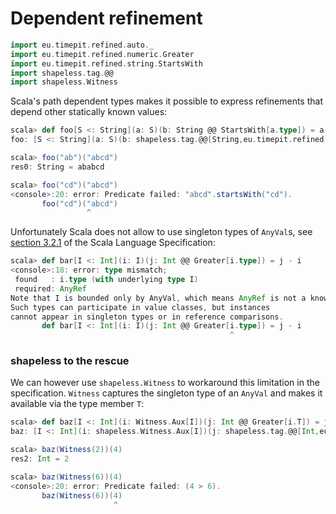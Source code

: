 # Dependent refinement

```scala
import eu.timepit.refined.auto._
import eu.timepit.refined.numeric.Greater
import eu.timepit.refined.string.StartsWith
import shapeless.tag.@@
import shapeless.Witness
```

Scala's path dependent types makes it possible to express refinements
that depend other statically known values:

```scala
scala> def foo[S <: String](a: S)(b: String @@ StartsWith[a.type]) = a + b
foo: [S <: String](a: S)(b: shapeless.tag.@@[String,eu.timepit.refined.string.StartsWith[a.type]])String
```

```scala
scala> foo("ab")("abcd")
res0: String = ababcd
```

```scala
scala> foo("cd")("abcd")
<console>:20: error: Predicate failed: "abcd".startsWith("cd").
       foo("cd")("abcd")
                 ^
```

Unfortunately Scala does not allow to use singleton types of `AnyVal`s,
see [section 3.2.1][spec-3.2.1] of the Scala Language Specification:

```scala
scala> def bar[I <: Int](i: I)(j: Int @@ Greater[i.type]) = j - i
<console>:18: error: type mismatch;
 found   : i.type (with underlying type I)
 required: AnyRef
Note that I is bounded only by AnyVal, which means AnyRef is not a known parent.
Such types can participate in value classes, but instances
cannot appear in singleton types or in reference comparisons.
       def bar[I <: Int](i: I)(j: Int @@ Greater[i.type]) = j - i
                                                 ^
```

### shapeless to the rescue

We can however use `shapeless.Witness` to workaround this limitation in
the specification. `Witness` captures the singleton type of an `AnyVal`
and makes it available via the type member `T`:

```scala
scala> def baz[I <: Int](i: Witness.Aux[I])(j: Int @@ Greater[i.T]) = j - i.value
baz: [I <: Int](i: shapeless.Witness.Aux[I])(j: shapeless.tag.@@[Int,eu.timepit.refined.numeric.Greater[i.T]])Int
```

```scala
scala> baz(Witness(2))(4)
res2: Int = 2
```

```scala
scala> baz(Witness(6))(4)
<console>:20: error: Predicate failed: (4 > 6).
       baz(Witness(6))(4)
                       ^
```

[spec-3.2.1]: http://www.scala-lang.org/files/archive/spec/2.11/03-types.html#singleton-types
